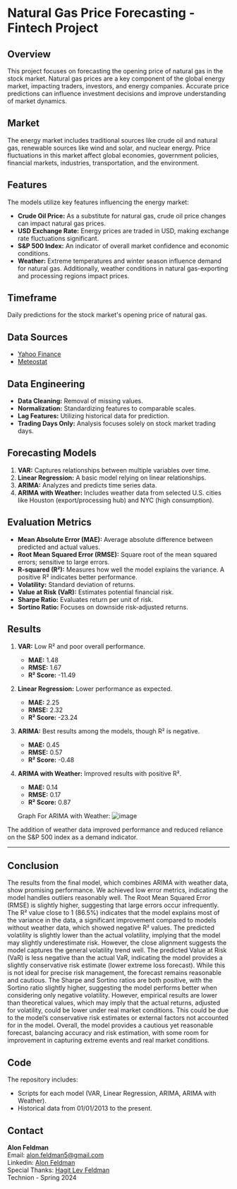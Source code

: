 # Natural Gas Price Forecasting - Fintech Project 

## Overview
This project focuses on forecasting the opening price of natural gas in the stock market. 
Natural gas prices are a key component of the global energy market, impacting traders, investors, and energy companies. 
Accurate price predictions can influence investment decisions and improve understanding of market dynamics.

## Market
The energy market includes traditional sources like crude oil and natural gas, renewable sources like wind and solar, and nuclear energy. 
Price fluctuations in this market affect global economies, government policies, financial markets, industries, transportation, and the environment.

## Features
The models utilize key features influencing the energy market:
- **Crude Oil Price:** As a substitute for natural gas, crude oil price changes can impact natural gas prices.
- **USD Exchange Rate:** Energy prices are traded in USD, making exchange rate fluctuations significant.
- **S&P 500 Index:** An indicator of overall market confidence and economic conditions.
- **Weather:** Extreme temperatures and winter season influence demand for natural gas. Additionally, weather conditions in natural gas-exporting and processing regions impact prices.

## Timeframe
Daily predictions for the stock market's opening price of natural gas.

## Data Sources
- [Yahoo Finance](https://finance.yahoo.com/)
- [Meteostat](https://meteostat.net/)

## Data Engineering
- **Data Cleaning:** Removal of missing values.
- **Normalization:** Standardizing features to comparable scales.
- **Lag Features:** Utilizing historical data for prediction.
- **Trading Days Only:** Analysis focuses solely on stock market trading days.

## Forecasting Models
1. **VAR:** Captures relationships between multiple variables over time.
2. **Linear Regression:** A basic model relying on linear relationships.
3. **ARIMA:** Analyzes and predicts time series data.
4. **ARIMA with Weather:** Includes weather data from selected U.S. cities like Houston (export/processing hub) and NYC (high consumption).

## Evaluation Metrics
- **Mean Absolute Error (MAE):** Average absolute difference between predicted and actual values.
- **Root Mean Squared Error (RMSE):** Square root of the mean squared errors; sensitive to large errors.
- **R-squared (R²):** Measures how well the model explains the variance. A positive R² indicates better performance.
- **Volatility:** Standard deviation of returns.
- **Value at Risk (VaR):** Estimates potential financial risk.
- **Sharpe Ratio:** Evaluates return per unit of risk.
- **Sortino Ratio:** Focuses on downside risk-adjusted returns.

## Results
1. **VAR:** Low R² and poor overall performance.
   - **MAE:** 1.48  
   - **RMSE:** 1.67  
   - **R² Score:** -11.49  

2. **Linear Regression:** Lower performance as expected.
   - **MAE:** 2.25  
   - **RMSE:** 2.32  
   - **R² Score:** -23.24  

3. **ARIMA:** Best results among the models, though R² is negative.
   - **MAE:** 0.45  
   - **RMSE:** 0.57  
   - **R² Score:** -0.48  

4. **ARIMA with Weather:** Improved results with positive R².
   - **MAE:** 0.14  
   - **RMSE:** 0.17  
   - **R² Score:** 0.87

   Graph For ARIMA with Weather:
![image](https://github.com/user-attachments/assets/7dbd695e-b605-4401-accb-ef3fb6c16bfb)

The addition of weather data improved performance and reduced reliance on the S&P 500 index as a demand indicator.

---
## Conclusion
The results from the final model, which combines ARIMA with weather data, show promising performance. 
We achieved low error metrics, indicating the model handles outliers reasonably well. 
The Root Mean Squared Error (RMSE) is slightly higher, suggesting that large errors occur infrequently.
The R² value close to 1 (86.5%) indicates that the model explains most of the variance in the data, a significant improvement compared to models without weather data, which showed negative R² values.
The predicted volatility is slightly lower than the actual volatility, implying that the model may slightly underestimate risk. However, the close alignment suggests the model captures the general volatility trend well.
The predicted Value at Risk (VaR) is less negative than the actual VaR, indicating the model provides a slightly conservative risk estimate (lower extreme loss forecast). 
While this is not ideal for precise risk management, the forecast remains reasonable and cautious.
The Sharpe and Sortino ratios are both positive, with the Sortino ratio slightly higher, suggesting the model performs better when considering only negative volatility. 
However, empirical results are lower than theoretical values, which may imply that the actual returns, adjusted for volatility, could be lower under real market conditions. 
This could be due to the model’s conservative risk estimates or external factors not accounted for in the model.
Overall, the model provides a cautious yet reasonable forecast, balancing accuracy and risk estimation, with some room for improvement in capturing extreme events and real market conditions.

## Code
The repository includes:
- Scripts for each model (VAR, Linear Regression, ARIMA, ARIMA with Weather).
- Historical data from 01/01/2013 to the present.

## Contact
**Alon Feldman**  
Email: alon.feldman5@gmail.com  
Linkedin: [Alon Feldman](https://www.linkedin.com/in/alon-feldman5)  
Special Thanks: [Hagit Lev Feldman](https://github.com/hagitLev)  
Technion - Spring 2024  

